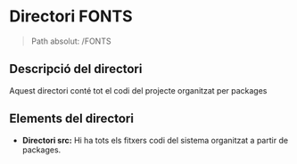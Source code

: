 # Directori FONTS

> Path absolut: /FONTS

## Descripció del directori
Aquest directori conté tot el codi del projecte organitzat per packages

## Elements del directori

- **Directori src:**
Hi ha tots els fitxers codi del sistema organitzat a partir de packages.
